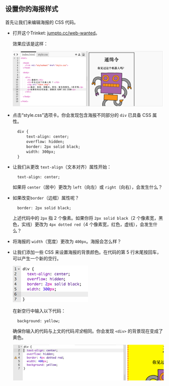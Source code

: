## 设置你的海报样式

首先让我们来编辑海报的 CSS 代码。

+ 打开这个Trinket: <a target="_blank" href="http://jumpto.cc/web-wanted">jumpto.cc/web-wanted</a>。
    
    效果应该是这样：
    
    ![截屏](images/wanted-starter.png)

+ 点击“style.css”选项卡。你会发现包含海报不同部分的 `div` 已具备 CSS 属性。
    
        div {
            text-align: center;
            overflow: hidden;
            border: 2px solid black;
            width: 300px;
        }   
        

+ 让我们从更改 `text-align`（文本对齐）属性开始：
    
        text-align: center;
        
    
    如果将 `center`（居中）更改为 `left`（向左）或 `right`（向右），会发生什么？

+ ​如果改变`border`（边框）属性呢？
    
        border: 2px solid black;
        
    
    上述代码中的 `2px` 指 2 个像素。如果你将 `2px solid black`（2 个像素宽，黑色，实线）更改为 `4px dotted red`（4 个像素宽，红色，虚线），会发生什么？

+ 将海报的 `width`（宽度）更改为 `400px`。海报会怎么样？

+ 让我们添加一些 CSS 来设置海报的背景颜色。在代码的第 5 行末尾按回车，可以产生一个新的空行。
    
    ![截屏](images/wanted-newline.png)
    
    在新空行中输入以下代码：
    
        background: yellow;
        
    
    确保你输入的代码与上文的代码*完全*相同。你会发现 `<div>` 的背景现在变成了黄色。
    
    ![截屏](images/wanted-background.png)
